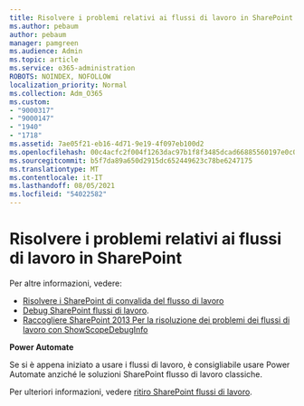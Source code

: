 ```yaml
---
title: Risolvere i problemi relativi ai flussi di lavoro in SharePoint
ms.author: pebaum
author: pebaum
manager: pamgreen
ms.audience: Admin
ms.topic: article
ms.service: o365-administration
ROBOTS: NOINDEX, NOFOLLOW
localization_priority: Normal
ms.collection: Adm_O365
ms.custom:
- "9000317"
- "9000147"
- "1940"
- "1718"
ms.assetid: 7ae05f21-eb16-4d71-9e19-4f097eb100d2
ms.openlocfilehash: 00c4acfc2f004f1263dac97b1f8f3485dcad66885560197e0c0a6e13e8cd34b1
ms.sourcegitcommit: b5f7da89a650d2915dc652449623c78be6247175
ms.translationtype: MT
ms.contentlocale: it-IT
ms.lasthandoff: 08/05/2021
ms.locfileid: "54022582"
---
```

# <a name="troubleshoot-workflows-in-sharepoint"></a>Risolvere i problemi relativi ai flussi di lavoro in SharePoint

Per altre informazioni, vedere:

- [Risolvere i SharePoint di convalida del flusso di lavoro](/sharepoint/dev/general-development/troubleshooting-sharepoint-server-workflow-validation-errors-in-visio)
- [Debug SharePoint flussi di lavoro](/sharepoint/dev/general-development/debugging-sharepoint-server-workflows).
- [Raccogliere SharePoint 2013 Per la risoluzione dei problemi dei flussi di lavoro con ShowScopeDebugInfo](/sharepoint/troubleshoot/workflows/gather-workflow-data)

**Power Automate**

Se si è appena iniziato a [](/power-automate/modern-approvals) usare i flussi di lavoro, è consigliabile usare Power Automate anziché le soluzioni SharePoint flusso di lavoro classiche.

Per ulteriori informazioni, vedere [ritiro SharePoint flussi di lavoro](/alchemyinsights/sharepoint-workflows-retiring).
